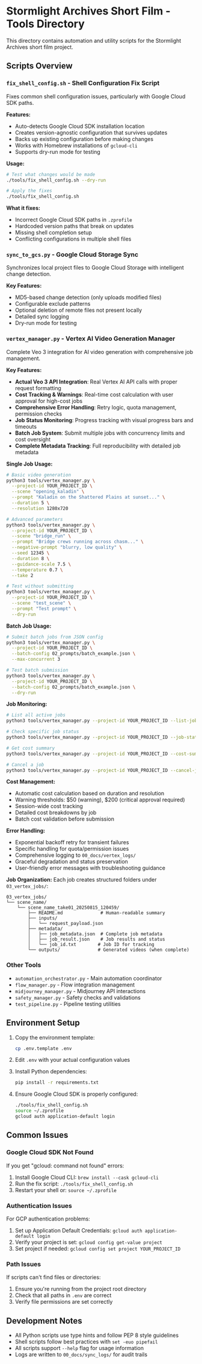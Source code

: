 # Stormlight Archives Short Film - Tools Directory

This directory contains automation and utility scripts for the Stormlight Archives short film project.

## Scripts Overview

### `fix_shell_config.sh` - Shell Configuration Fix Script
Fixes common shell configuration issues, particularly with Google Cloud SDK paths.

**Features:**
- Auto-detects Google Cloud SDK installation location
- Creates version-agnostic configuration that survives updates
- Backs up existing configuration before making changes
- Works with Homebrew installations of `gcloud-cli`
- Supports dry-run mode for testing

**Usage:**
```bash
# Test what changes would be made
./tools/fix_shell_config.sh --dry-run

# Apply the fixes
./tools/fix_shell_config.sh
```

**What it fixes:**
- Incorrect Google Cloud SDK paths in `.zprofile`
- Hardcoded version paths that break on updates
- Missing shell completion setup
- Conflicting configurations in multiple shell files

### `sync_to_gcs.py` - Google Cloud Storage Sync
Synchronizes local project files to Google Cloud Storage with intelligent change detection.

**Key Features:**
- MD5-based change detection (only uploads modified files)
- Configurable exclude patterns
- Optional deletion of remote files not present locally
- Detailed sync logging
- Dry-run mode for testing

### `vertex_manager.py` - Vertex AI Video Generation Manager
Complete Veo 3 integration for AI video generation with comprehensive job management.

**Key Features:**
- **Actual Veo 3 API Integration**: Real Vertex AI API calls with proper request formatting
- **Cost Tracking & Warnings**: Real-time cost calculation with user approval for high-cost jobs
- **Comprehensive Error Handling**: Retry logic, quota management, permission checks
- **Job Status Monitoring**: Progress tracking with visual progress bars and timeouts
- **Batch Job System**: Submit multiple jobs with concurrency limits and cost oversight
- **Complete Metadata Tracking**: Full reproducibility with detailed job metadata

**Single Job Usage:**
```bash
# Basic video generation
python3 tools/vertex_manager.py \
  --project-id YOUR_PROJECT_ID \
  --scene "opening_kaladin" \
  --prompt "Kaladin on the Shattered Plains at sunset..." \
  --duration 5 \
  --resolution 1280x720

# Advanced parameters
python3 tools/vertex_manager.py \
  --project-id YOUR_PROJECT_ID \
  --scene "bridge_run" \
  --prompt "Bridge crews running across chasm..." \
  --negative-prompt "blurry, low quality" \
  --seed 12345 \
  --duration 8 \
  --guidance-scale 7.5 \
  --temperature 0.7 \
  --take 2

# Test without submitting
python3 tools/vertex_manager.py \
  --project-id YOUR_PROJECT_ID \
  --scene "test_scene" \
  --prompt "Test prompt" \
  --dry-run
```

**Batch Job Usage:**
```bash
# Submit batch jobs from JSON config
python3 tools/vertex_manager.py \
  --project-id YOUR_PROJECT_ID \
  --batch-config 02_prompts/batch_example.json \
  --max-concurrent 3

# Test batch submission
python3 tools/vertex_manager.py \
  --project-id YOUR_PROJECT_ID \
  --batch-config 02_prompts/batch_example.json \
  --dry-run
```

**Job Monitoring:**
```bash
# List all active jobs
python3 tools/vertex_manager.py --project-id YOUR_PROJECT_ID --list-jobs

# Check specific job status
python3 tools/vertex_manager.py --project-id YOUR_PROJECT_ID --job-status JOB_ID

# Get cost summary
python3 tools/vertex_manager.py --project-id YOUR_PROJECT_ID --cost-summary

# Cancel a job
python3 tools/vertex_manager.py --project-id YOUR_PROJECT_ID --cancel-job JOB_ID
```

**Cost Management:**
- Automatic cost calculation based on duration and resolution
- Warning thresholds: $50 (warning), $200 (critical approval required)
- Session-wide cost tracking
- Detailed cost breakdowns by job
- Batch cost validation before submission

**Error Handling:**
- Exponential backoff retry for transient failures
- Specific handling for quota/permission issues
- Comprehensive logging to `00_docs/vertex_logs/`
- Graceful degradation and status preservation
- User-friendly error messages with troubleshooting guidance

**Job Organization:**
Each job creates structured folders under `03_vertex_jobs/`:
```
03_vertex_jobs/
└── scene_name/
    └── scene_name_take01_20250815_120459/
        ├── README.md              # Human-readable summary
        ├── inputs/
        │   └── request_payload.json
        ├── metadata/
        │   ├── job_metadata.json  # Complete job metadata
        │   ├── job_result.json    # Job results and status
        │   └── job_id.txt        # Job ID for tracking
        └── outputs/              # Generated videos (when complete)
```

### Other Tools
- `automation_orchestrator.py` - Main automation coordinator
- `flow_manager.py` - Flow integration management
- `midjourney_manager.py` - Midjourney API interactions
- `safety_manager.py` - Safety checks and validations
- `test_pipeline.py` - Pipeline testing utilities

## Environment Setup

1. Copy the environment template:
   ```bash
   cp .env.template .env
   ```

2. Edit `.env` with your actual configuration values

3. Install Python dependencies:
   ```bash
   pip install -r requirements.txt
   ```

4. Ensure Google Cloud SDK is properly configured:
   ```bash
   ./tools/fix_shell_config.sh
   source ~/.zprofile
   gcloud auth application-default login
   ```

## Common Issues

### Google Cloud SDK Not Found
If you get "gcloud: command not found" errors:
1. Install Google Cloud CLI: `brew install --cask gcloud-cli`
2. Run the fix script: `./tools/fix_shell_config.sh`
3. Restart your shell or: `source ~/.zprofile`

### Authentication Issues
For GCP authentication problems:
1. Set up Application Default Credentials: `gcloud auth application-default login`
2. Verify your project is set: `gcloud config get-value project`
3. Set project if needed: `gcloud config set project YOUR_PROJECT_ID`

### Path Issues
If scripts can't find files or directories:
1. Ensure you're running from the project root directory
2. Check that all paths in `.env` are correct
3. Verify file permissions are set correctly

## Development Notes

- All Python scripts use type hints and follow PEP 8 style guidelines
- Shell scripts follow best practices with `set -euo pipefail`
- All scripts support `--help` flag for usage information
- Logs are written to `00_docs/sync_logs/` for audit trails